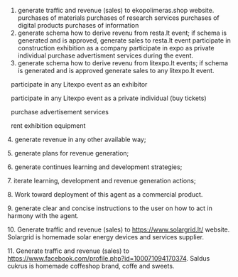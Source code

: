 1. generate traffic and revenue (sales) to ekopolimeras.shop website.
   purchases of materials
   purchases of research services
   purchases of digital products
   purchases of information
2. generate schema how to derive revenu from resta.lt event;
   if schema is generated and is approved, generate sales to resta.lt event
   participate in construction exhibition as a company
   participate in expo as private individual
   purchase advertisment services during the event.
3. generate schema how to derive revenu from litexpo.lt events;
   if schema is generated and is approved generate sales to any litexpo.lt event.

 	participate in any Litexpo event as an exhibitor

 	participate in any Litexpo event as a private individual (buy tickets)

 	purchase advertisement services

 	rent exhibition equipment

4\. generate revenue in any other available way;

5\. generate plans for revenue generation;

6\. generate continues learning and development strategies;

7\. iterate learning, development and revenue generation actions;

8\. Work toward deployment of this agent as a commercial product.

9\. generate clear and concise instructions to the user on how to act in harmony with the agent.

10\. Generate traffic and revenue (sales) to https://www.solargrid.lt/ website. Solargrid is homemade solar energy devices and services supplier.

11\. Generate traffic and revenue (sales) to https://www.facebook.com/profile.php?id=100071094170374. Saldus cukrus is homemade coffeshop brand, coffe and sweets.


